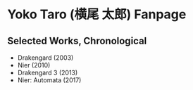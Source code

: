 # Yoko Taro (横尾 太郎) Fanpage

## Selected Works, Chronological

* Drakengard (2003)
* Nier (2010)
* Drakengard 3 (2013)
* Nier: Automata (2017)
